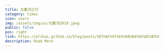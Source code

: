 ```yaml
---
title: 北戴河之行
category: times
icon: users
img: /assets/img/us/北戴河2019.jpeg
public: false
pos: right
link: https://plzhai.github.io/blog/posts/%E5%8C%97%E6%88%B4%E6%B2%B3%E6%B8%B8%E8%AE%B0
description: Read More
---
```

